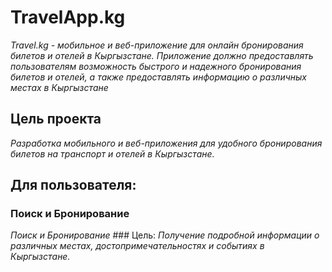 # TravelApp.kg

*Travel.kg -  мобильное и веб-приложение для онлайн бронирования билетов и отелей в Кыргызстане.
Приложение должно предоставлять пользователям возможность быстрого и надежного бронирования билетов и отелей, а также предоставлять информацию о различных местах в Кыргызстане*

## Цель проекта
*Разработка мобильного и веб-приложения для удобного бронирования билетов на транспорт и отелей в Кыргызстане.*

## Для пользователя:
### Поиск и Бронирование

*Поиск и Бронирование*
    ### Цель: *Получение подробной информации о различных местах, достопримечательностях и событиях в Кыргызстане.*
